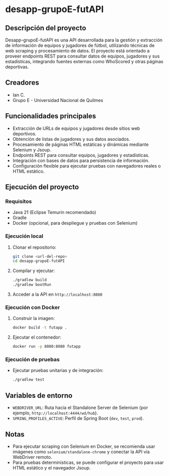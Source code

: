 # desapp-grupoE-futAPI

## Descripción del proyecto
Desapp-grupoE-futAPI es una API desarrollada para la gestión y extracción de información de equipos y jugadores de fútbol, utilizando técnicas de web scraping y procesamiento de datos. El proyecto está orientado a proveer endpoints REST para consultar datos de equipos, jugadores y sus estadísticas, integrando fuentes externas como WhoScored y otras páginas deportivas.

## Creadores
- Ian C.
- Grupo E - Universidad Nacional de Quilmes

## Funcionalidades principales
- Extracción de URLs de equipos y jugadores desde sitios web deportivos.
- Obtención de listas de jugadores y sus datos asociados.
- Procesamiento de páginas HTML estáticas y dinámicas mediante Selenium y Jsoup.
- Endpoints REST para consultar equipos, jugadores y estadísticas.
- Integración con bases de datos para persistencia de información.
- Configuración flexible para ejecutar pruebas con navegadores reales o HTML estático.

## Ejecución del proyecto

### Requisitos
- Java 21 (Eclipse Temurin recomendado)
- Gradle
- Docker (opcional, para despliegue y pruebas con Selenium)

### Ejecución local
1. Clonar el repositorio:
   ```bash
   git clone <url-del-repo>
   cd desapp-grupoE-futAPI
   ```
2. Compilar y ejecutar:
   ```bash
   ./gradlew build
   ./gradlew bootRun
   ```
3. Acceder a la API en `http://localhost:8080`

### Ejecución con Docker
1. Construir la imagen:
   ```bash
   docker build -t futapp .
   ```
2. Ejecutar el contenedor:
   ```bash
   docker run -p 8080:8080 futapp
   ```

### Ejecución de pruebas
- Ejecutar pruebas unitarias y de integración:
  ```bash
  ./gradlew test
  ```

## Variables de entorno
- `WEBDRIVER_URL`: Ruta hacia el Standalone Server de Selenium (por ejemplo, `http://localhost:4444/wd/hub`).
- `SPRING_PROFILES_ACTIVE`: Perfil de Spring Boot (`dev`, `test`, `prod`).

## Notas
- Para ejecutar scraping con Selenium en Docker, se recomienda usar imágenes como `selenium/standalone-chrome` y conectar la API vía WebDriver remoto.
- Para pruebas determinísticas, se puede configurar el proyecto para usar HTML estático y el navegador Jsoup.